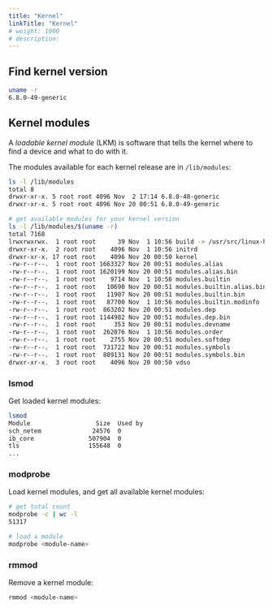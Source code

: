 ```yaml
---
title: "Kernel"
linkTitle: "Kernel"
# weight: 1000
# description:
---
```



## Find kernel version

```bash
uname -r
6.8.0-49-generic
```

## Kernel modules

A _loadable kernel module_ (LKM) is software that tells the kernel where to find a device and what to do with it.

The modules available for each kernel release are in `/lib/modules`:

```bash
ls -l /lib/modules
total 8
drwxr-xr-x. 5 root root 4096 Nov  2 17:14 6.8.0-48-generic
drwxr-xr-x. 5 root root 4096 Nov 20 00:51 6.8.0-49-generic

# get available modules for your kernel version
ls -l /lib/modules/$(uname -r)
total 7168
lrwxrwxrwx.  1 root root      39 Nov  1 10:56 build -> /usr/src/linux-headers-6.8.0-49-generic
drwxr-xr-x.  2 root root    4096 Nov  1 10:56 initrd
drwxr-xr-x. 17 root root    4096 Nov 20 00:50 kernel
-rw-r--r--.  1 root root 1663327 Nov 20 00:51 modules.alias
-rw-r--r--.  1 root root 1620199 Nov 20 00:51 modules.alias.bin
-rw-r--r--.  1 root root    9714 Nov  1 10:56 modules.builtin
-rw-r--r--.  1 root root   10690 Nov 20 00:51 modules.builtin.alias.bin
-rw-r--r--.  1 root root   11907 Nov 20 00:51 modules.builtin.bin
-rw-r--r--.  1 root root   87700 Nov  1 10:56 modules.builtin.modinfo
-rw-r--r--.  1 root root  863202 Nov 20 00:51 modules.dep
-rw-r--r--.  1 root root 1144982 Nov 20 00:51 modules.dep.bin
-rw-r--r--.  1 root root     353 Nov 20 00:51 modules.devname
-rw-r--r--.  1 root root  262876 Nov  1 10:56 modules.order
-rw-r--r--.  1 root root    2755 Nov 20 00:51 modules.softdep
-rw-r--r--.  1 root root  731722 Nov 20 00:51 modules.symbols
-rw-r--r--.  1 root root  889131 Nov 20 00:51 modules.symbols.bin
drwxr-xr-x.  3 root root    4096 Nov 20 00:50 vdso
```

### lsmod

Get loaded kernel modules:

```bash
lsmod
Module                  Size  Used by
sch_netem              24576  0
ib_core               507904  0
tls                   155648  0
...
```

### modprobe

Load kernel modules, and get all available kernel modules:

```bash
# get total count
modprobe -c | wc -l
51317

# load a module
modprobe <module-name>
```

### rmmod

Remove a kernel module:

```bash
rmmod <module-name>
```